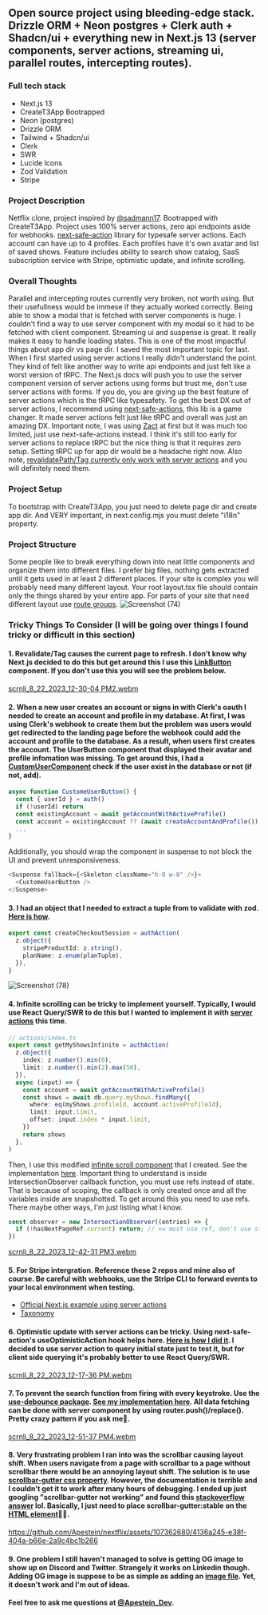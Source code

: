 ## Open source project using bleeding-edge stack. Drizzle ORM + Neon postgres + Clerk auth + Shadcn/ui + everything new in Next.js 13 (server components, server actions, streaming ui, parallel routes, intercepting routes).

### Full tech stack
- Next.js 13
- CreateT3App Bootrapped
- Neon (postgres)
- Drizzle ORM
- Tailwind + Shadcn/ui
- Clerk
- SWR
- Lucide Icons
- Zod Validation
- Stripe

### Project Description
Netflix clone, project inspired by [@sadmann17](https://twitter.com/sadmann17). Bootrapped with CreateT3App. Project uses 100% server actions, zero api endpoints aside for webhooks. [next-safe-action](https://github.com/TheEdoRan/next-safe-action) library for typesafe server actions. Each account can have up to 4 profiles. Each profiles have it's own avatar and list of saved shows. Feature includes ability to search show catalog, SaaS subscription service with Stripe, optimistic update, and infinite scrolling.

### Overall Thoughts
Parallel and intercepting routes currently very broken, not worth using. But their usefullness would be immese if they actually worked correctly. Being able to show a modal that is fetched with server components is huge. I couldn't find a way to use server component with my modal so it had to be fetched with client component. Streaming ui and suspense is great. It really makes it easy to handle loading states. This is one of the most impactful things about app dir vs page dir. I saved the most important topic for last. When I first started using server actions I really didn't understand the point. They kind of felt like another way to write api endpoints and just felt like a worst version of tRPC. The Next.js docs will push you to use the server component version of server actions using forms but trust me, don't use server actions with forms. If you do, you are giving up the best feature of server actions which is the tRPC like typesafety. To get the best DX out of server actions, I recommend using [next-safe-actions](https://github.com/TheEdoRan/next-safe-action/tree/main/packages/next-safe-action), this lib is a game changer. It made server actions felt just like tRPC and overall was just an amazing DX. Important note, I was using [Zact](https://github.com/pingdotgg/zact) at first but it was much too limited, just use next-safe-actions instead. I think it's still too early for server actions to replace tRPC but the nice thing is that it requires zero setup. Setting tRPC up for app dir would be a headache right now. Also note, [revalidatePath/Tag currently only work with server actions](https://github.com/pingdotgg/zact) and you will definitely need them.

### Project Setup
To bootstrap with CreateT3App, you just need to delete page dir and create app dir. And VERY important, in next.config.mjs you must delete "i18n" property.

### Project Structure
Some people like to break everything down into neat little components and organize them into different files. I prefer big files, nothing gets extracted until it gets used in at least 2 different places. 
If your site is complex you will probably need many different layout. Your root layout.tsx file should contain only the things shared by your entire app. For parts of your site that need different layout use [route groups](https://nextjs.org/docs/app/building-your-application/routing/route-groups). 
![Screenshot (74)](https://github.com/Apestein/nextflix/assets/107362680/44bffd04-e537-49ca-a945-1b1185a4b64f)

### Tricky Things To Consider (I will be going over things I found tricky or difficult in this section)

#### 1. Revalidate/Tag causes the current page to refresh. I don't know why Next.js decided to do this but get around this I use this [LinkButton](https://github.com/Apestein/nextflix/blob/main/src/components/link-button.tsx) component. If you don't use this you will see the problem below.
[scrnli_8_22_2023_12-30-04 PM2.webm](https://github.com/Apestein/nextflix/assets/107362680/da7dd256-0a91-4ce5-99c6-698bc37d8013)


#### 2. When a new user creates an account or signs in with Clerk's oauth I needed to create an account and profile in my database. At first, I was using Clerk's webhook to create them but the problem was users would get redirected to the landing page before the webhook could add the account and profile to the database. As a result, when users first creates the account. The UserButton component that displayed their avatar and profile infomation was missing. To get around this, I had a [CustomUserComponent](https://github.com/Apestein/nextflix/blob/main/src/app/(main)/layout.tsx) check if the user exist in the database or not (if not, add).
```ts
async function CustomeUserButton() {
  const { userId } = auth()
  if (!userId) return
  const existingAccount = await getAccountWithActiveProfile()
  const account = existingAccount ?? (await createAccountAndProfile())
  ...
}
```
Additionally, you should wrap the component in suspense to not block the UI and prevent unresponsiveness. 
```ts
<Suspense fallback={<Skeleton className="h-8 w-8" />}>
  <CustomeUserButton />
</Suspense>
```
#### 3. I had an object that I needed to extract a tuple from to validate with zod. [Here is how](https://github.com/Apestein/nextflix/blob/main/src/lib/configs.ts).
```ts
export const createCheckoutSession = authAction(
  z.object({
    stripeProductId: z.string(),
    planName: z.enum(planTuple),
  }),
}
```
![Screenshot (78)](https://github.com/Apestein/nextflix/assets/107362680/98e2f8f8-3b44-46d7-baa6-abe95d8463fa)

#### 4. Infinite scrolling can be tricky to implement yourself. Typically, I would use React Query/SWR to do this but I wanted to implement it with [server actions](https://github.com/Apestein/nextflix/blob/main/src/actions/index.ts) this time. 
```ts
// actions/index.ts 
export const getMyShowsInfinite = authAction(
  z.object({
    index: z.number().min(0),
    limit: z.number().min(2).max(50),
  }),
  async (input) => {
    const account = await getAccountWithActiveProfile()
    const shows = await db.query.myShows.findMany({
      where: eq(myShows.profileId, account.activeProfileId),
      limit: input.limit,
      offset: input.index * input.limit,
    })
    return shows
  },
)
```
Then, I use this modified [infinite scroll component](https://github.com/Apestein/better-react-infinite-scroll) that I created. See the implementation [here](https://github.com/Apestein/nextflix/blob/main/src/app/(main)/my-list/infinite-scroller.tsx). Important thing to understand is inside IntersectionObserver callback function, you must use refs instead of state. That is because of scoping, the callback is only created once and all the variables inside are snapshotted. To get around this you need to use refs. There maybe other ways, I'm just listing what I know.
```ts
const observer = new IntersectionObserver((entries) => {
  if (!hasNextPageRef.current) return; // <= must use ref, don't use state
})
```

[scrnli_8_22_2023_12-42-31 PM3.webm](https://github.com/Apestein/nextflix/assets/107362680/e9ceae54-1ea0-4c89-97c7-0d87d12bd135)


#### 5. For Stripe intergration. Reference these 2 repos and mine also of course. Be careful with webhooks, use the Stripe CLI to forward events to your local environment when testing.
   - [Official Next.js example using server actions](https://github.com/vercel/next.js/tree/canary/examples/with-stripe-typescript)
   - [Taxonomy](https://github.com/shadcn-ui/taxonomy)

#### 6. Optimistic update with server actions can be tricky. Using next-safe-action's useOptimisticAction hook helps here. [Here is how I did it](https://github.com/Apestein/nextflix/blob/main/src/components/show-card.tsx). I decided to use server action to query initial state just to test it, but for client side querying it's probably better to use React Query/SWR.
[scrnli_8_22_2023_12-17-36 PM.webm](https://github.com/Apestein/nextflix/assets/107362680/00f9690a-8698-498a-b639-5e45b5e5518c)

#### 7. To prevent the search function from firing with every keystroke. Use the [use-debounce package](https://www.npmjs.com/package/use-debounce). [See my implementation here](https://github.com/Apestein/nextflix/blob/main/src/app/(main)/search/search-input.tsx). All data fetching can be done with server component by using router.push()/replace(). Pretty crazy pattern if you ask me🤯.  
[scrnli_8_22_2023_12-51-37 PM4.webm](https://github.com/Apestein/nextflix/assets/107362680/3dda2e70-97f5-4d88-beca-1cfda53fc344)

#### 8. Very frustrating problem I ran into was the scrollbar causing layout shift. When users navigate from a page with scrollbar to a page without scrollbar there would be an annoying layout shift. The solution is to use [scrollbar-gutter css property](https://developer.mozilla.org/en-US/docs/Web/CSS/scrollbar-gutter). However, the documentation is terrible and I couldn't get it to work after many hours of debugging. I ended up just googling "scrollbar-gutter not working" and found this [stackoverflow answer](https://stackoverflow.com/questions/75732399/why-doesnt-scrollbar-gutter-stable-work-on-the-body-element) lol. Basically, I just need to place scrollbar-gutter:stable on the [HTML element](https://github.com/Apestein/nextflix/blob/main/src/app/layout.tsx)🤦‍♂️. 
https://github.com/Apestein/nextflix/assets/107362680/4136a245-e38f-404a-b66e-2a9c4bc1b266

#### 9. One problem I still haven't managed to solve is getting OG image to show up on Discord and Twitter. Strangely it works on Linkedin though. Adding OG image is suppose to be as simple as adding an [image file](https://nextjs.org/docs/app/api-reference/file-conventions/metadata/opengraph-image). Yet, it doesn't work and I'm out of ideas. 

#### Feel free to ask me questions at [@Apestein_Dev](https://twitter.com/Apestein_Dev).
